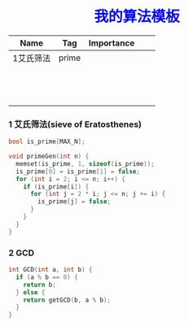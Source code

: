 <h1 style="color:blue;text-align:center;">我的算法模板</h1>

| Name      | Tag   | Importance |      |      |
| --------- | ----- | ---------- | ---- | ---- |
| 1艾氏筛法 | prime |            |      |      |
|           |       |            |      |      |
|           |       |            |      |      |
|           |       |            |      |      |
|           |       |            |      |      |
|           |       |            |      |      |
|           |       |            |      |      |
|           |       |            |      |      |
|           |       |            |      |      |
|           |       |            |      |      |
|           |       |            |      |      |
|           |       |            |      |      |
|           |       |            |      |      |
|           |       |            |      |      |



### 1 艾氏筛法(sieve of Eratosthenes)

```c++
bool is_prime[MAX_N];  

void primeGen(int n) {
  memset(is_prime, 1, sizeof(is_prime));
  is_prime[0] = is_prime[1] = false;
  for (int i = 2; i <= n; i++) {
    if (is_prime[i]) {
      for (int j = 2 * i; j <= n; j += i) {
        is_prime[j] = false;
      }
    }
  }
}
```



### 2 GCD

```c++
int GCD(int a, int b) {
  if (a % b == 0) {
    return b;
  } else {
    return getGCD(b, a % b);
  }
}
```



